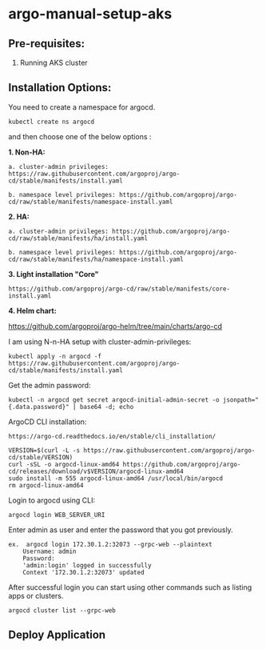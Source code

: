 # argo-manual-setup-aks

Pre-requisites:
--------------
1. Running AKS cluster


Installation Options:
---------------------
You need to create a namespace for argocd.

    kubectl create ns argocd

and then choose one of the below options :

**1. Non-HA:**

    a. cluster-admin privileges: https://raw.githubusercontent.com/argoproj/argo-cd/stable/manifests/install.yaml
    
    b. namespace level privileges: https://github.com/argoproj/argo-cd/raw/stable/manifests/namespace-install.yaml

**2. HA:**

    a. cluster-admin privileges: https://github.com/argoproj/argo-cd/raw/stable/manifests/ha/install.yaml
    
    b. namespace level privileges: https://github.com/argoproj/argo-cd/raw/stable/manifests/ha/namespace-install.yaml

**3. Light installation "Core"**

    https://github.com/argoproj/argo-cd/raw/stable/manifests/core-install.yaml

**4. Helm chart:**

   https://github.com/argoproj/argo-helm/tree/main/charts/argo-cd

I am using N-n-HA setup with cluster-admin-privileges:

    kubectl apply -n argocd -f  https://raw.githubusercontent.com/argoproj/argo-cd/stable/manifests/install.yaml

Get the admin password:

    kubectl -n argocd get secret argocd-initial-admin-secret -o jsonpath="{.data.password}" | base64 -d; echo

ArgoCD CLI installation:

    https://argo-cd.readthedocs.io/en/stable/cli_installation/

    VERSION=$(curl -L -s https://raw.githubusercontent.com/argoproj/argo-cd/stable/VERSION)
    curl -sSL -o argocd-linux-amd64 https://github.com/argoproj/argo-cd/releases/download/v$VERSION/argocd-linux-amd64
    sudo install -m 555 argocd-linux-amd64 /usr/local/bin/argocd
    rm argocd-linux-amd64

Login to argocd using CLI:

    argocd login WEB_SERVER_URI

Enter admin as user and enter the password that you got previously.

    ex.  argocd login 172.30.1.2:32073 --grpc-web --plaintext
        Username: admin 
        Password: 
        'admin:login' logged in successfully
        Context '172.30.1.2:32073' updated

After successful login you can start using other commands such as listing apps or clusters.

    argocd cluster list --grpc-web

Deploy Application
------------------
